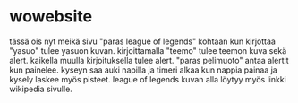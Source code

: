 # wowebsite
tässä ois nyt meikä sivu "paras league of legends" kohtaan kun kirjottaa "yasuo" tulee yasuon kuvan. kirjoittamalla "teemo" tulee teemon kuva sekä alert. kaikella muulla kirjoituksella tulee alert.
"paras pelimuoto" antaa alertit kun painelee.
kyseyn saa auki napilla ja timeri alkaa kun nappia painaa ja kysely laskee myös pisteet.
league of legends kuvan alla löytyy myös linkki wikipedia sivulle.
